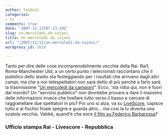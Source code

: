 ```yaml
---
author: leibniz
categories:
- tv
comments: true
date: '2007-12-13T07:13:29Z'
slug: un-mercoledi-da-cojoni
title: Un mercoledì da cojoni
url: "/2007/12/13/un-mercoledi-da-cojoni/"
wordpress_id: 2610

---
```

Tanto per dire delle cose incomprensibilmente vecchie della Rai. Rai1, Roma-Manchester Utd, a un certo punto i telecronisti raccontano che il pubblico dello stadio sta festeggiando per i risultati che arrivano dagli altri campi, ma che a noi-telespettatori non sarà detto di più perché a farlo sarà la trasmissione "[Un mercoledì da campioni](https://www.ufficiostampa.rai.it/UFFICIO_STAMPA_MAIN_DETTAGLIO_APPROFONDIMENTO.aspx?IDSCHEDAARCHIVIONEWS=41128&IDAPPROFONDIMENTO=3536)". Ecco, 'sta roba qui, non è fuori dal mondo? Un "servizio pubblico" non dovrebbe provare a dare il massimo delle informazioni invece che livellare tutto verso il basso e cercare di raggranellare due spettatori in più? Poi uno si alza, va su [LiveScore,](https://www.livescore.it) capisce tutto e al fischio finale spegne e guarda altro... ma così la tv diventa una scatola vecchia. Vabbè, quand'è che esce [il film su Federico Barbarossa](https://www.repubblica.it/2007/12/sezioni/politica/berlusconi-indagato/berlusconi-indagato/berlusconi-indagato.html)? 

### Ufficio stampa Rai - Livescore - Repubblica
